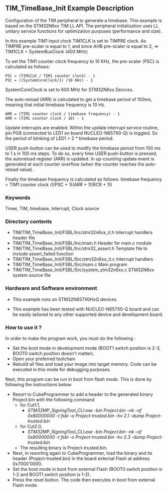 ## <b>TIM_TimeBase_Init Example Description</b>

Configuration of the TIM peripheral to generate a timebase. This 
example is based on the STM32N6xx TIM LL API. The peripheral initialization 
uses LL unitary service functions for optimization purposes (performance and size). 

In this example TIM1 input clock TIM1CLK is set to TIMPRE clock.
      As TIMPRE pre-scaler is equal to 1, and since AHB pre-scaler is equal to 2,
      => TIM1CLK = SystemBusClock (400 MHz)

To set the TIM1 counter clock frequency to 10 KHz, the pre-scaler (PSC) is calculated as follows:

	PSC = (TIM1CLK / TIM1 counter clock) - 1
	PSC = ((SystemCoreClock/1) /10 KHz) - 1

SystemCoreClock is set to 600 MHz for STM32N6xx Devices.

The auto-reload (ARR) is calculated to get a timebase period of 100ms,
meaning that initial timebase frequency is 10 Hz.

	ARR = (TIM1 counter clock / timebase frequency) - 1
	ARR = (TIM1 counter clock / 10) - 1

Update interrupts are enabled. Within the update interrupt service routine, pin PG8
(connected to LED1 on board NUCLEO-N657X0-Q) is toggled. So the period of
blinking of LED1 = 2 * timebase period.

USER push-button can be used to modify the timebase period from 100 ms
to 1 s in 100 ms steps. To do so, every time USER push-button is pressed, the
autoreload register (ARR) is updated. In up-counting update event is generated 
at each counter overflow (when the counter reaches the auto-reload value). 

Finally the timebase frequency is calculated as follows:
timebase frequency = TIM1 counter clock /((PSC + 1)*(ARR + 1)*(RCR + 1))
### <b>Keywords</b>

Timer, TIM, timebase, Interrupt, Clock source

### <b>Directory contents</b>

  - TIM/TIM_TimeBase_Init/FSBL/Inc/stm32n6xx_it.h          Interrupt handlers header file
  - TIM/TIM_TimeBase_Init/FSBL/Inc/main.h                  Header for main.c module
  - TIM/TIM_TimeBase_Init/FSBL/Inc/stm32_assert.h          Template file to include assert_failed function
  - TIM/TIM_TimeBase_Init/FSBL/Src/stm32n6xx_it.c          Interrupt handlers
  - TIM/TIM_TimeBase_Init/FSBL/Src/main.c                  Main program
  - TIM/TIM_TimeBase_Init/FSBL/Src/system_stm32n6xx.c      STM32N6xx system source file


### <b>Hardware and Software environment</b>

  - This example runs on STM32N657X0HxQ devices.
    
  - This example has been tested with NUCLEO-N657X0-Q board and can be
    easily tailored to any other supported device and development board.

### <b>How to use it ?</b>

In order to make the program work, you must do the following :
 - Set the boot mode in development mode (BOOT1 switch position is 2-3, BOOT0 switch position doesn't matter).
 - Open your preferred toolchain
 - Rebuild all files and load your image into target memory. Code can be executed in this mode for debugging purposes.

 Next, this program can be run in boot from flash mode. This is done by following the instructions below:
 
 - Resort to CubeProgrammer to add a header to the generated binary Project.bin with the following command
   - for Cut1.1,
     - *STM32MP_SigningTool_CLI.exe -bin Project.bin -nk -of 0x80000000 -t fsbl -o Project-trusted.bin -hv 2.1 -dump Project-trusted.bin*
   - for Cut2.0, 
      - *STM32MP_SigningTool_CLI.exe -bin Project.bin -nk -of 0x80000000 -t fsbl -o Project-trusted.bin -hv 2.3 -dump Project-trusted.bin*
   - The resulting binary is Project-trusted.bin.
 - Next, in resorting again to CubeProgrammer, load the binary and its header (Project-trusted.bin) in the board external Flash at address 0x7000'0000.
 - Set the boot mode in boot from external Flash (BOOT0 switch position is 1-2 and BOOT1 switch position is 1-2).
 - Press the reset button. The code then executes in boot from external Flash mode.


